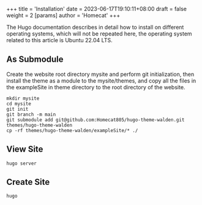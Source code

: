 +++
title = 'Installation'
date = 2023-06-17T19:10:11+08:00
draft = false
weight = 2
[params]
    author = 'Homecat'
+++

The Hugo documentation describes in detail how to install on different operating systems, which will not be repeated here, the operating system related to this article is Ubuntu 22.04 LTS.

## As Submodule

Create the website root directory mysite and perform git initialization, then install the theme as a module to the mysite/themes, and copy all the files in the exampleSite in theme directory to the root directory of the website.

```
mkdir mysite
cd mysite
git init
git branch -m main
git submodule add git@github.com:Homecat805/hugo-theme-walden.git themes/hugo-theme-walden
cp -rf themes/hugo-theme-walden/exampleSite/* ./
```

## View Site

```
hugo server
```

## Create Site

```
hugo
```